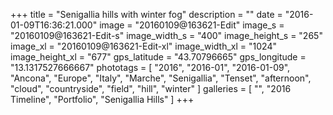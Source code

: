 +++
title = "Senigallia hills with winter fog"
description = ""
date = "2016-01-09T16:36:21.000"
image = "20160109@163621-Edit"
image_s = "20160109@163621-Edit-s"
image_width_s = "400"
image_height_s = "265"
image_xl = "20160109@163621-Edit-xl"
image_width_xl = "1024"
image_height_xl = "677"
gps_latitude = "43.70796665"
gps_longitude = "13.1317527666667"
phototags = [ "2016", "2016-01", "2016-01-09", "Ancona", "Europe", "Italy", "Marche", "Senigallia", "Tenset", "afternoon", "cloud", "countryside", "field", "hill", "winter" ]
galleries = [ "", "2016 Timeline", "Portfolio", "Senigallia Hills" ]
+++
